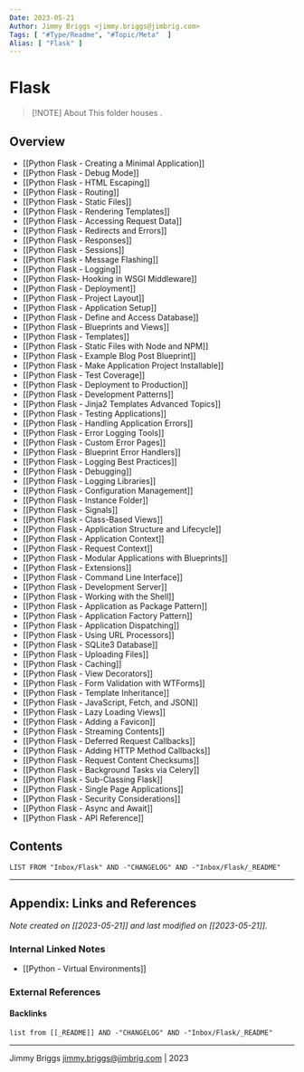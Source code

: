 ```yaml
---
Date: 2023-05-21
Author: Jimmy Briggs <jimmy.briggs@jimbrig.com>
Tags: [ "#Type/Readme", "#Topic/Meta"  ]
Alias: [ "Flask" ]
---
```


# Flask

> [!NOTE] About
> This folder houses .

## Overview

- [[Python Flask - Creating a Minimal Application]]
- [[Python Flask - Debug Mode]]
- [[Python Flask - HTML Escaping]]
- [[Python Flask - Routing]]
- [[Python Flask - Static Files]]
- [[Python Flask - Rendering Templates]]
- [[Python Flask - Accessing Request Data]]
- [[Python Flask - Redirects and Errors]]
- [[Python Flask - Responses]]
- [[Python Flask - Sessions]]
- [[Python Flask - Message Flashing]]
- [[Python Flask - Logging]]
- [[Python Flask- Hooking in WSGI Middleware]]
- [[Python Flask - Deployment]]
- [[Python Flask - Project Layout]]
- [[Python Flask - Application Setup]]
- [[Python Flask - Define and Access Database]]
- [[Python Flask - Blueprints and Views]]
- [[Python Flask - Templates]]
- [[Python Flask - Static Files with Node and NPM]]
- [[Python Flask - Example Blog Post Blueprint]]
- [[Python Flask - Make Application Project Installable]]
- [[Python Flask - Test Coverage]]
- [[Python Flask - Deployment to Production]]
- [[Python Flask - Development Patterns]]
- [[Python Flask - Jinja2 Templates Advanced Topics]]
- [[Python Flask - Testing Applications]]
- [[Python Flask - Handling Application Errors]]
- [[Python Flask - Error Logging Tools]]
- [[Python Flask - Custom Error Pages]]
- [[Python Flask - Blueprint Error Handlers]]
- [[Python Flask - Logging Best Practices]]
- [[Python Flask - Debugging]]
- [[Python Flask - Logging Libraries]]
- [[Python Flask - Configuration Management]]
- [[Python Flask - Instance Folder]]
- [[Python Flask - Signals]]
- [[Python Flask - Class-Based Views]]
- [[Python Flask - Application Structure and Lifecycle]]
- [[Python Flask - Application Context]]
- [[Python Flask - Request Context]]
- [[Python Flask - Modular Applications with Blueprints]]
- [[Python Flask - Extensions]]
- [[Python Flask - Command Line Interface]]
- [[Python Flask - Development Server]]
- [[Python Flask - Working with the Shell]]
- [[Python Flask - Application as Package Pattern]]
- [[Python Flask - Application Factory Pattern]]
- [[Python Flask - Application Dispatching]]
- [[Python Flask - Using URL Processors]]
- [[Python Flask - SQLite3 Database]]
- [[Python Flask - Uploading Files]]
- [[Python Flask - Caching]]
- [[Python Flask - View Decorators]]
- [[Python Flask - Form Validation with WTForms]]
- [[Python Flask - Template Inheritance]]
- [[Python Flask - JavaScript, Fetch, and JSON]]
- [[Python Flask - Lazy Loading Views]]
- [[Python Flask - Adding a Favicon]]
- [[Python Flask - Streaming Contents]]
- [[Python Flask - Deferred Request Callbacks]]
- [[Python Flask - Adding HTTP Method Callbacks]]
- [[Python Flask - Request Content Checksums]]
- [[Python Flask - Background Tasks via Celery]]
- [[Python Flask - Sub-Classing Flask]]
- [[Python Flask - Single Page Applications]]
- [[Python Flask - Security Considerations]]
- [[Python Flask - Async and Await]]
- [[Python Flask - API Reference]]

## Contents

```dataview
LIST FROM "Inbox/Flask" AND -"CHANGELOG" AND -"Inbox/Flask/_README"
```

***

## Appendix: Links and References

*Note created on [[2023-05-21]] and last modified on [[2023-05-21]].*

### Internal Linked Notes

- [[Python - Virtual Environments]]

### External References

#### Backlinks

```dataview
list from [[_README]] AND -"CHANGELOG" AND -"Inbox/Flask/_README"
```


***

Jimmy Briggs <jimmy.briggs@jimbrig.com> | 2023

